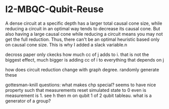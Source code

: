 # l2-MBQC-Qubit-Reuse

A dense circuit at a specific depth has a larger total causal cone size, while reducing a circuit in an optimal way tends to decrease its causal cone. But also having a large causal cone while reducing a circuit means you may not get the full reduction.
Thus, there can't be an optimal heuristic based only on causal cone size. This is why I added a slack variable.n

decross paper only ckecks how much cc of j adds to i. that is not the biggest effect, much bigger is adding cc of i to everything that depends on j

how does circuit reduction change with graph degree. randomly generate these

gottesman-knill questions: what makes chp special? seems to have nice property such that measurements reset simulated state to 0 even is measurement is 1. see h then m on qubit 1 of 2 qubit tableau. what is a generator of a group?